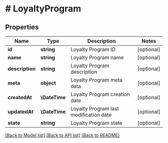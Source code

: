 # # LoyaltyProgram

## Properties

Name | Type | Description | Notes
------------ | ------------- | ------------- | -------------
**id** | **string** | Loyalty Program ID | [optional]
**name** | **string** | Loyalty Program name | [optional]
**description** | **string** | Loyalty Program description | [optional]
**meta** | **object** | Loyalty Program meta data | [optional]
**createdAt** | **\DateTime** | Loyalty Program creation date | [optional]
**updatedAt** | **\DateTime** | Loyalty Program last modification date | [optional]
**state** | **string** | Loyalty Program state | [optional]

[[Back to Model list]](../../README.md#models) [[Back to API list]](../../README.md#endpoints) [[Back to README]](../../README.md)
